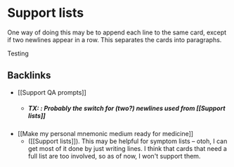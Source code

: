 # Support lists
One way of doing this may be to append each line to the same card, except if two newlines appear in a row. This separates the cards into paragraphs.

Testing

## Backlinks
* [[Support QA prompts]]
	* ##### TX: : Probably the switch for (two?) newlines used from [[Support lists]]
* [[Make my personal mnemonic medium ready for medicine]]
	* ([[Support lists]]). This may be helpful for symptom lists – otoh, I can get most of it done by just writing lines. I think that cards that need a full list are too involved, so as of now, I won't support them.

<!-- #Life -->

<!-- {BearID:92C099A2-A5B1-4DD5-9A83-BA54AA299AEE-15756-0000130456BB2FD5} -->
